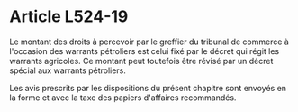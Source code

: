 # Article L524-19

Le montant des droits à percevoir par le greffier du tribunal de commerce à l'occasion des warrants pétroliers est celui fixé par le décret qui régit les warrants agricoles. Ce montant peut toutefois être révisé par un décret spécial aux warrants pétroliers.

Les avis prescrits par les dispositions du présent chapitre sont envoyés en la forme et avec la taxe des papiers d'affaires recommandés.
